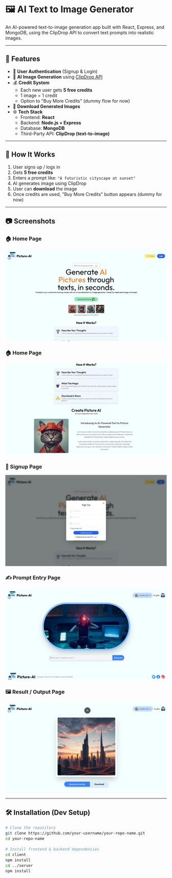 # 🖼️ AI Text to Image Generator

An AI-powered text-to-image generation app built with React, Express, and MongoDB, using the ClipDrop API to convert text prompts into realistic images.

---

## 🚀 Features

- 🔐 **User Authentication** (Signup & Login)
- 🎨 **AI Image Generation** using [ClipDrop API](https://clipdrop.co/)
- 💰 **Credit System**
  - Each new user gets **5 free credits**
  - 1 image = 1 credit
  - Option to "Buy More Credits" (dummy flow for now)
- 💾 **Download Generated Images**
- ⚙️ **Tech Stack**
  - Frontend: **React**
  - Backend: **Node.js + Express**
  - Database: **MongoDB**
  - Third-Party API: **ClipDrop (text-to-image)**

---

## 🧪 How It Works

1. User signs up / logs in
2. Gets **5 free credits**
3. Enters a prompt like: `"A futuristic cityscape at sunset"`
4. AI generates image using ClipDrop
5. User can **download** the image
6. Once credits are used, "Buy More Credits" button appears (dummy for now)

---



## 📷 Screenshots

### 🏠 Home Page
![Home](assets/home.png)

### 🏠 Home Page
![Home](assets/home2.png)

### 🔐 Signup Page
![Signup](assets/signup.png)

### ✍️ Prompt Entry Page
![Prompt Entry](assets/prompt.png)

### 🖼️ Result / Output Page
![Generated Result](assets/result.png)


---

## 🛠️ Installation (Dev Setup)

```bash
# Clone the repository
git clone https://github.com/your-username/your-repo-name.git
cd your-repo-name

# Install frontend & backend dependencies
cd client
npm install
cd ../server
npm install
